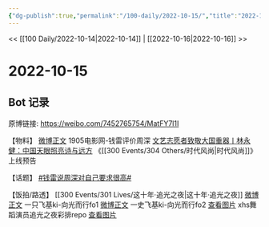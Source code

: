```yaml
---
{"dg-publish":true,"permalink":"/100-daily/2022-10-15/","title":"2022-10-15"}
---
```



<< [[100 Daily/2022-10-14\|2022-10-14]] | [[2022-10-16\|2022-10-16]] >>

# 2022-10-15

## Bot 记录

原博链接: https://weibo.com/7452765754/MatFY7l1I

【物料】
[微博正文](https://m.weibo.cn/1635270132/4824829814113169) 1905电影网-钱雷评价周深
[文艺志愿者致敬大国重器丨林永健：中国天眼照亮诗与远方](https://weibo.cn/sinaurl?u=https%3A%2F%2Fmp.weixin.qq.com%2Fs%2FBzpu4xJEgisXpUH29GRGgA) 《[[300 Events/304 Others/时代风尚\|时代风尚]]》上线预告

【话题】
[#钱雷说周深对自己要求很高#](https://s.weibo.com/weibo?q=%23%E9%92%B1%E9%9B%B7%E8%AF%B4%E5%91%A8%E6%B7%B1%E5%AF%B9%E8%87%AA%E5%B7%B1%E8%A6%81%E6%B1%82%E5%BE%88%E9%AB%98%23)

【饭拍/路透】
[[300 Events/301 Lives/这十年·追光之夜\|这十年·追光之夜]]
[微博正文](https://m.weibo.cn/5681649467/4824837594286798) 一只飞基ki-向光而行fo1
[微博正文](https://m.weibo.cn/5681649467/4824899577186039) 一史飞基ki-向光而行fo2
[查看图片](https://wx2.sinaimg.cn/large/0088n2Pggy1h76dlt47ohj30hs169gqt.jpg) xhs舞蹈演员追光之夜彩排repo [查看图片](https://wx2.sinaimg.cn/large/0088n2Pggy1h76dloy93uj30k00zkn13.jpg)
